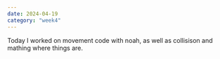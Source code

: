 ```yaml
---
date: 2024-04-19
category: "week4"
---
```


Today I worked on movement code with noah, as well as collisison and mathing where things are. 